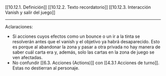 [[10.12.1. Definición]]
[[10.12.2. Texto recordatorio]]
[[10.12.3. Interacción Vanish y salir del juego]]

---
Aclaraciones:
- Si acciones cuyos efectos como un bounce o un ir a la tinta se resolverán antes que el vanish y el objetivo ya habrá desaparecido. Esto es porque al abandonar la zona y pasar a otra privada no hay manera de saber cuál carta era y, además, solo las cartas en la zona de juego se ven afectadas.
- No confundir [[6.3. Acciones (Actions)]] con [[4.3.1 Acciones de turno]]. Estas no destierran al personaje. 


